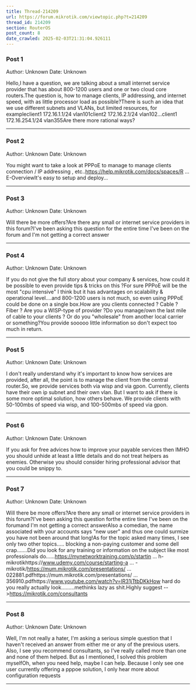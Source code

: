 ```yaml
---
title: Thread-214209
url: https://forum.mikrotik.com/viewtopic.php?t=214209
thread_id: 214209
section: RouterOS
post_count: 8
date_crawled: 2025-02-03T21:31:04.926111
---
```


### Post 1
Author: Unknown
Date: Unknown

Hello,I have a question, we are talking about a small internet service provider that has about 800-1200 users and one or two cloud core routers.The question is, how to manage clients, IP addressing, and internet speed, with as little processor load as possible?There is such an idea that we use different subnets and VLANs, but limited resources, for exampleclient1 172.16.1.1/24 vlan101client2 172.16.2.1/24 vlan102...client1 172.16.254.1/24 vlan355Are there more rational ways?

---
### Post 2
Author: Unknown
Date: Unknown

You might want to take a look at PPPoE to manage to manage clients connection / IP addressing , etc..https://help.mikrotik.com/docs/spaces/R ... E-OverviewIt's easy to setup and deploy...

---
### Post 3
Author: Unknown
Date: Unknown

Will there be more offers?Are there any small or internet service providers in this forum?I've been asking this question for the entire time I've been on the forum and I'm not getting a correct answer

---
### Post 4
Author: Unknown
Date: Unknown

If you do not give the full story about your company & services, how could it be possible to even provide tips & tricks on this ?For sure PPPoE will be the most "cpu intensive" I think but it has advantages on scalability & operational level....and 800-1200 users is not much, so even using PPPoE could be done on a single box.How are you clients connected ? Cable ? Fiber ? Are you a WISP-type of provider ?Do you manage/own the last mile of cable to your clients ? Or do you "wholesale" from another local carrier or something?You provide sooooo little information so don't expect too much in return.

---
### Post 5
Author: Unknown
Date: Unknown

I don't really understand why it's important to know how services are provided, after all, the point is to manage the client from the central router.So, we provide services both via wisp and via gpon. Currently, clients have their own ip subnet and their own vlan. But I want to ask if there is some more optimal solution, how others behave. We provide clients with 50-100mbs of speed via wisp, and 100-500mbs of speed via gpon.

---
### Post 6
Author: Unknown
Date: Unknown

If you ask for free advices how to improve your payable services then IMHO you should unhide at least a little details and do not treat helpers as enemies. Otherwise you should consider hiring professional advisor that you could be snippy to.

---
### Post 7
Author: Unknown
Date: Unknown

Will there be more offers?Are there any small or internet service providers in this forum?I've been asking this question forthe entire time I've been on the forumand I'm not getting a correct answerAlso a comedian, the name associated with your accounts says "new user" and thus one could surmize you have not been around that long!As for the topic asked many times, I see only two other topics.....  blocking a non-paying customer and some dell crap.......Did you look for any training or information on the subject like most professionals do......https://mynetworktraining.com/p/startin ... h-mikrotikhttps://www.udemy.com/course/starting-a ... -mikrotik/https://mum.mikrotik.com/presentations/ ... 022881.pdfhttps://mum.mikrotik.com/presentations/ ... 356910.pdfhttps://www.youtube.com/watch?v=lR31jTtbDKkHow hard do you really actually look.........methinks lazy as shit.Highly suggest -->https://mikrotik.com/consultants

---
### Post 8
Author: Unknown
Date: Unknown

Well, I'm not really a hater, I'm asking a serious simple question that I haven't received an answer from either me or any of the previous users. Also, I see you recommend consultants, so I've really called more than one and none of them helped. But as I mentioned, I solved this problem myselfOh, when you need help, maybe I can help. Because I only see one user currently offering a pppoe solution, I only hear more about configuration requests

---
